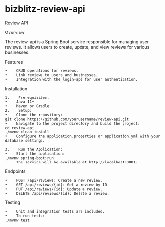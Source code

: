 # bizblitz-review-api
Review API

Overview

The review-api is a Spring Boot service responsible for managing user reviews. It allows users to create, update, and view reviews for various businesses.

Features

    •    CRUD operations for reviews.
    •    Link reviews to users and businesses.
    •    Integration with the login-api for user authentication.

Installation

    1.    Prerequisites:
    •    Java 11+
    •    Maven or Gradle
    2.    Setup:
    •    Clone the repository:
    git clone https://github.com/yourusername/review-api.git
    •    Navigate to the project directory and build the project:
    cd review-api
    ./mvnw clean install
    •    Configure the application.properties or application.yml with your database settings.

    3.    Run the Application:
    •    Start the application:
    ./mvnw spring-boot:run
    •    The service will be available at http://localhost:8081.

Endpoints

    •    POST /api/reviews: Create a new review.
    •    GET /api/reviews/{id}: Get a review by ID.
    •    PUT /api/reviews/{id}: Update a review.
    •    DELETE /api/reviews/{id}: Delete a review.

Testing

    •    Unit and integration tests are included.
    •    To run tests:
    ./mvnw test
